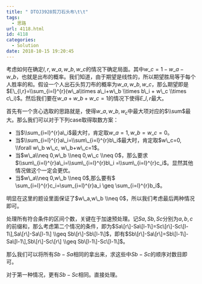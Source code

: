 ```yaml
---
title: " DTOJ3928剪刀石头布\t\t"
tags:
  - 思路
url: 4118.html
id: 4118
categories:
  - Solution
date: 2018-10-15 19:20:45
---
```


考虑如何在确定$l,r,w\_a,w\_b,w\_c$的情况下确定局面。其中$w\_c=1-w\_a-w\_b$，也就是出布的概率。我们知道，由于期望是线性的，所以期望胜局等于每个人胜率的和。假设一个人出石头剪刀布的概率为$w\_a,w\_b,w\_c$，那么期望即是$E\_{l,r}=\\sum_{i=l}^{r}(w\_a\\times a\_i+w\_b \\times b\_i + w\_c \\times c\_i)$。然后我们要在$w\_a+w\_b+w\_c=1$的情况下使得$E\_{l,r}$最大。

首先有一个贪心选取的思路就是，使得$w\_a,w\_b,w_c$中最大项对应的$\\sum$最大。那么我们可以对于下列case取得取数方案：

*   当$\\sum_{i=l}^{r}a\_i$最大时，肯定取$w\_a=1,w\_b=w\_c=0$。
*   当$\\sum_{i=l}^{r}a\_i=\\sum\_{i=l}^{r}b\_i$最大时，肯定取$w\_c=0, \\forall w\_b w\_c, w\_b+w\_c=1$。
*   当$w\_a\\neq 0,w\_b \\neq 0,w\_c \\neq 0$，那么要求$\\sum\_{i=l}^{r}a\_i=\\sum\_{i=l}^{r}b\_i =\\sum\_{i=l}^{r}c_i$。显然其他情况做这个一定会更优。
*   当$w\_a\\neq 0,w\_b \\neq 0$,那么要有$ \\sum_{i=l}^{r}c\_i=\\sum\_{i=l}^{r}a\_i \\geq \\sum\_{i=l}^{r}b_i$。

明显在这里的题设里面保证了$w\_a,w\_b \\neq 0$，所以我们考虑最后两种情况即可。

处理所有符合条件的区间个数，关键在于加速预处理。记$Sa,Sb,Sc$分别为$a,b,c$的前缀和，那么考虑第二个情况的条件，即为$Sa\[r\]-Sa\[l-1\]=Sc\[r\]-Sc\[l-1\],Sa\[r\]-Sa\[l-1\] \\geq Sb\[r\]-Sb\[l-1\]$，即有$Sb\[r\]-Sa\[r\]=Sb\[l-1\]-Sa\[l-1\],Sb\[r\]-Sc\[r\] \\geq Sb\[l-1\]-Sc\[l-1\]$。

那么我们可以将所有$Sb-Sa$相同的拿出来，求这些中$Sb-Sc$的顺序对数目即可。

对于第一种情况，更有$Sb-Sc$相同。直接处理。